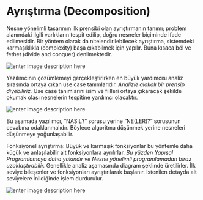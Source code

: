 # **Ayrıştırma (Decomposition)**


Nesne yönelimli tasarımın ilk prensibi olan ayrıştırmanın tanımı; problem alanındaki ilgili varlıkların tespit edilip, doğru nesneler biçiminde ifade edilmesidir. Bir yöntem olarak da nitelendirilebilecek ayrıştırma, sistemdeki karmaşıklıkla (complexity) başa çıkabilmek için yapılır. Buna kısaca böl ve fethet (divide and conquer) denilmektedir.

![enter image description here](https://nerdbook.files.wordpress.com/2018/04/4-1.jpg)


Yazılımcının çözümlemeyi gerçekleştirirken en büyük yardımcısı analiz sırasında ortaya çıkan use case tanımlarıdır. _Analizle alakalı bir prensip diyebiliriz._ Use case tanımlarını isim ve fiilleri ortaya çıkaracak şekilde okumak olası nesnelerin tespitine yardımcı olacaktır.

![enter image description here](https://nerdbook.files.wordpress.com/2018/04/4-2.jpg)


Bu aşamada yazılımcı, “NASIL?” sorusu yerine “NE(LER)?” sorusunun cevabına odaklanmalıdır. Böylece algoritma düşünmek yerine nesneleri düşünmeye yoğunlaşabilir.

Fonksiyonel ayrıştırma: Büyük ve karmaşık fonksiyonlar bu yöntemle daha küçük ve anlaşılabilir alt fonksiyonlara ayrılırlar.  _Bu yüzden Yapısal Programlamaya daha yakındır ve Nesne yönelimli programlamadan biraz uzaklaştırabilir._  Genellikle analiz aşamasında diagram şeklinde üretilirler. İlk seviye bileşenler ve fonksiyonları ayrıştırılarak başlanır. İstenilen detayda alt seviyelere inildiğinde işlem durdurulur.

![enter image description here](https://nerdbook.files.wordpress.com/2018/04/4-3.jpg)

